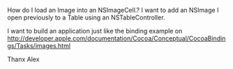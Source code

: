 How do I load an Image into an NSImageCell.?
I want to add an NSImage I open previously to a Table using an NSTableController.

I want to build an application just like the binding example on
http://developer.apple.com/documentation/Cocoa/Conceptual/CocoaBindings/Tasks/images.html 

Thanx Alex
